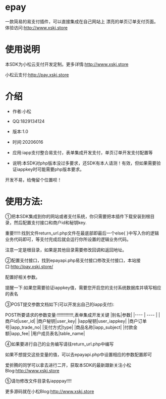 # epay
一款简易的易支付插件，可以直接集成在自己网站上
漂亮的单页订单支付页面。
体验访问:http://www.xskj.store
# 使用说明
本SDK为小松云支付开发定制。更多详情:http://www.xskj.store

小松云支付:http://pay.xskj.store
# 介绍
* 作者:小松

* QQ:1829134124

* 版本:1.0

* 时间:20206016

* 应用:iapp支付整合易支付，表单集成开发支付，单页订单开发支付配置等

* 说明:本SDK对php版本没过多要求，还SDK有本人请测！有效，但如果需要验证iappkey时可能需要php版本要求。

开发不易，给俺留个位置呗！

# 使用方法:

①把本SDK集成到你的网站或者支付系统，你只需要把本插件下载安装到根目录，然后配置支付接口和商户id和秘钥key.

重要!!!!!:找到文件return_url.php文件在最底部即最后一个else{ }中写入你的逻辑业务代码即可，等支付完成后就会运行你所设置的逻辑业务代码。

注意一定是根目录，如果是其他目录需要修改回调和返回地址。

②配置支付接口，找到epayapi.php易支付接口修改支付接口，本站接口:http://pay.xskj.store/

配置好相关参数。

提醒一下:如果您需要验证iappkey值，需要您开启您的支付系统数据库并填写相应的表名

③POST提交参数文档如下(可以开发出自己的iapp支付):

POST所要请求的参数变量:!!!!!!!!!!!!!,表单集成开发关键
|别名|参数|
|---- | ----  |
|商户id|user_id|
|商户秘钥|user_key|
|iapp秘钥|user_iappkey|
|商户订单号|iapp_trade_no|
|支付方式|type|
|商品名称|iapp_subject|
|付款金额|iapp_fee|
|用户成员表名|table_name|

④如果要进行自己的业务编写请往return_url.php中编写

如果不想提交这些变量的值，可以去epayapi.php中设置相应的参数配置即可

爱折腾的同学可以拿去进行二开，获取本SDK的最新跟新关注小松Blog:http://www.xskj.store

⑤请勿修改文件目录名iapppay!!!!

更多源码就在小松Blog:http://www.xskj.store
